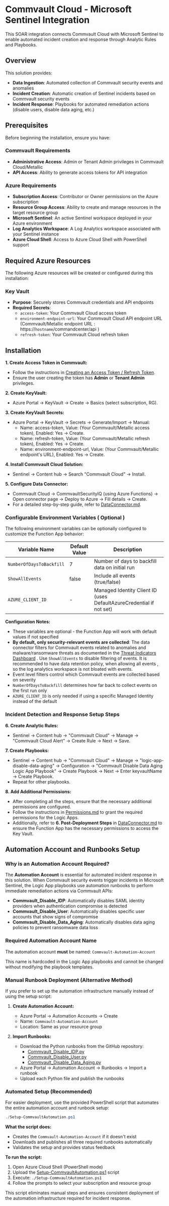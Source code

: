 Commvault Cloud - Microsoft Sentinel Integration
===============================================

This SOAR integration connects Commvault Cloud with Microsoft Sentinel to enable automated incident creation and response through Analytic Rules and Playbooks.

## Overview
This solution provides:
- **Data Ingestion**: Automated collection of Commvault security events and anomalies
- **Incident Creation**: Automatic creation of Sentinel incidents based on Commvault security events
- **Incident Response**: Playbooks for automated remediation actions (disable users, disable data aging, etc.)

## Prerequisites
Before beginning the installation, ensure you have:

### Commvault Requirements
- **Administrative Access**: Admin or Tenant Admin privileges in Commvault Cloud/Metallic
- **API Access**: Ability to generate access tokens for API integration

### Azure Requirements
- **Subscription Access**: Contributor or Owner permissions on the Azure subscription
- **Resource Group Access**: Ability to create and manage resources in the target resource group
- **Microsoft Sentinel**: An active Sentinel workspace deployed in your Azure environment
- **Log Analytics Workspace**: A Log Analytics workspace associated with your Sentinel instance
- **Azure Cloud Shell**: Access to Azure Cloud Shell with PowerShell support

## Required Azure Resources
The following Azure resources will be created or configured during this installation:

### Key Vault
- **Purpose**: Securely stores Commvault credentials and API endpoints
- **Required Secrets**:
  - `access-token`: Your Commvault Cloud access token
  - `environment-endpoint-url`: Your Commvault Cloud API endpoint URL (Commvault/Metallic endpoint URL : https://`hostname`/commandcenter/api )
  - `refresh-token`: Your Commvault Cloud refresh token

Installation
------------

**1\. Create Access Token in Commvault:**

*   Follow the instructions in [Creating an Access Token / Refresh Token](https://documentation.commvault.com/2024e/essential/creating_access_token.html).
*   Ensure the user creating the token has **Admin** or **Tenant Admin** privileges.

**2\. Create KeyVault:**

*   Azure Portal -> KeyVault -> Create -> Basics (select subscription, RG).

**3\. Create KeyVault Secrets:**

*   Azure Portal -> KeyVault -> Secrets -> Generate/Import -> Manual:
    *   Name: access-token, Value: (Your Commvault/Metallic access token), Enabled: Yes -> Create.
    *   Name: refresh-token, Value: (Your Commvault/Metallic refresh token), Enabled: Yes -> Create.
    *   Name: environment-endpoint-url, Value: (Your Commvault/Metallic endpoint's URL), Enabled: Yes -> Create.

**4\. Install Commvault Cloud Solution:**

*   Sentinel -> Content hub -> Search "Commvault Cloud" -> Install.

**5\. Configure Data Connector:**

*   Commvault Cloud -> CommvaultSecurityIQ (using Azure Functions) -> Open connector page -> Deploy to Azure -> Fill details -> Create.
*   For a detailed step-by-step guide, refer to [DataConnector.md](./DataConnector.md).

### Configurable Environment Variables ( Optional )

The following environment variables can be optionally configured to customize the Function App behavior:

| Variable Name | Default Value | Description |
|---------------|---------------|-------------|
| `NumberOfDaysToBackfill` | 7 | Number of days to backfill data on initial run |
| `ShowAllEvents` | false | Include all events (true/false) |
| `AZURE_CLIENT_ID` | - | Managed Identity Client ID (uses DefaultAzureCredential if not set) |

**Configuration Notes:**
- These variables are optional - the Function App will work with default values if not specified
- **By default, only security-relevant events are collected**: The data connector filters for Commvault events related to anomalies and malware/ransomware threats as documented in the [Threat Indicators Dashboard](https://documentation.commvault.com/2024e/commcell-console/threat_indicators_dashboard.html) . Use `ShowAllEvents` to disable filtering of events. It is recommended to have data retention policy, when allowing all events , so the log analytics workspace is not bloated with events.
- Event level filters control which Commvault events are collected based on severity
- `NumberOfDaysToBackfill` determines how far back to collect events on the first run only
- `AZURE_CLIENT_ID` is only needed if using a specific Managed Identity instead of the default

### Incident Detection and Response Setup Steps

**6\. Create Analytic Rules:**

*   Sentinel -> Content hub -> "Commvault Cloud" -> Manage -> "Commvault Cloud Alert" -> Create Rule -> Next -> Save.

**7\. Create Playbooks:**

*   Sentinel -> Content hub -> "Commvault Cloud" -> Manage -> "logic-app-disable-data-aging" -> Configuration -> "Commvault Disable Data Aging Logic App Playbook" -> Create Playbook -> Next -> Enter keyvaultName -> Create Playbook.
*   Repeat for other playbooks.

**8\. Add Additional Permissions:**

*   After completing all the steps, ensure that the necessary additional permissions are configured.
*   Follow the instructions in [Permissions.md](./Permissions.md) to grant the required permissions for the Logic Apps.
*   Additionally, refer to **6. Post-Deployment Steps** in [DataConnector.md](./DataConnector.md) to ensure the Function App has the necessary permissions to access the Key Vault.

## Automation Account and Runbooks Setup

### Why is an Automation Account Required?

The **Automation Account** is essential for automated incident response in this solution. When Commvault security events trigger incidents in Microsoft Sentinel, the Logic App playbooks use automation runbooks to perform immediate remediation actions via Commvault APIs:

- **Commvault_Disable_IDP**: Automatically disables SAML identity providers when authentication compromise is detected
- **Commvault_Disable_User**: Automatically disables specific user accounts that show signs of compromise  
- **Commvault_Disable_Data_Aging**: Automatically disables data aging policies to prevent ransomware data loss

### Required Automation Account Name

The automation account **must** be named: `Commvault-Automation-Account`

This name is hardcoded in the Logic App playbooks and cannot be changed without modifying the playbook templates.

### Manual Runbook Deployment (Alternative Method)

If you prefer to set up the automation infrastructure manually instead of using the setup script:

1. **Create Automation Account:**
   - Azure Portal → Automation Accounts → Create
   - Name: `Commvault-Automation-Account`
   - Location: Same as your resource group

2. **Import Runbooks:**
   - Download the Python runbooks from the GitHub repository:
     - [Commvault_Disable_IDP.py](https://raw.githubusercontent.com/Azure/Azure-Sentinel/master/Solutions/Commvault%20Security%20IQ/Playbooks/Runbooks/Commvault_Disable_IDP.py)
     - [Commvault_Disable_User.py](https://raw.githubusercontent.com/Azure/Azure-Sentinel/master/Solutions/Commvault%20Security%20IQ/Playbooks/Runbooks/Commvault_Disable_User.py)
     - [Commvault_Disable_Data_Aging.py](https://raw.githubusercontent.com/Azure/Azure-Sentinel/master/Solutions/Commvault%20Security%20IQ/Playbooks/Runbooks/Commvault_Disable_Data_Aging.py)
   - Azure Portal → Automation Account → Runbooks → Import a runbook
   - Upload each Python file and publish the runbooks

### Automated Setup (Recommended)

For easier deployment, use the provided PowerShell script that automates the entire automation account and runbook setup:

```powershell
./Setup-CommvaultAutomation.ps1
```

**What the script does:**
- Creates the `Commvault-Automation-Account` if it doesn't exist
- Downloads and publishes all three required runbooks automatically
- Validates the setup and provides status feedback

**To run the script:**
1. Open Azure Cloud Shell (PowerShell mode)
2. Upload the [Setup-CommvaultAutomation.ps1](https://github.com/Azure/Azure-Sentinel/blob/master/Solutions/Commvault%20Security%20IQ/Tools/Setup-CommvaultAutomation.ps1) script
3. Execute: `./Setup-CommvaultAutomation.ps1`
4. Follow the prompts to select your subscription and resource group

This script eliminates manual steps and ensures consistent deployment of the automation infrastructure required for incident response.